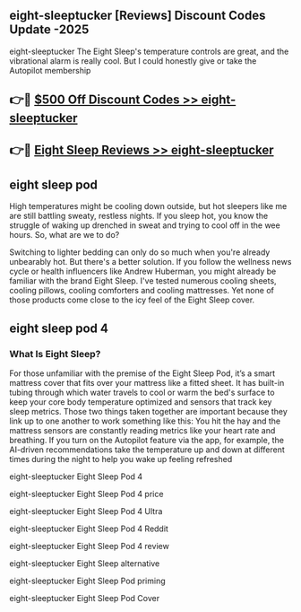 ## eight-sleeptucker [Reviews​] Discount Codes Update -2025

eight-sleeptucker The Eight Sleep's temperature controls are great, and the vibrational alarm is really cool. But I could honestly give or take the Autopilot membership

## 👉🔴 [$500 Off Discount Codes >> eight-sleeptucker](http://download.freeplayer.one?title=eight-sleeptucker&ref=18-ES)

## 👉🔴 [Eight Sleep Reviews >> eight-sleeptucker](http://download.freeplayer.one?title=eight-sleeptucker&ref=18-ES)

## eight sleep pod

High temperatures might be cooling down outside, but hot sleepers like me are still battling sweaty, restless nights. If you sleep hot, you know the struggle of waking up drenched in sweat and trying to cool off in the wee hours. So, what are we to do?

Switching to lighter bedding can only do so much when you're already unbearably hot. But there's a better solution. If you follow the wellness news cycle or health influencers like Andrew Huberman, you might already be familiar with the brand Eight Sleep. I've tested numerous cooling sheets, cooling pillows, cooling comforters and cooling mattresses. Yet none of those products come close to the icy feel of the Eight Sleep cover.

## eight sleep pod 4

### What Is Eight Sleep?

For those unfamiliar with the premise of the Eight Sleep Pod, it’s a smart mattress cover that fits over your mattress like a fitted sheet. It has built-in tubing through which water travels to cool or warm the bed's surface to keep your core body temperature optimized and sensors that track key sleep metrics. Those two things taken together are important because they link up to one another to work something like this: You hit the hay and the mattress sensors are constantly reading metrics like your heart rate and breathing. If you turn on the Autopilot feature via the app, for example, the AI-driven recommendations take the temperature up and down at different times during the night to help you wake up feeling refreshed

eight-sleeptucker Eight Sleep Pod 4

eight-sleeptucker Eight Sleep Pod 4 price

eight-sleeptucker Eight Sleep Pod 4 Ultra

eight-sleeptucker Eight Sleep Pod 4 Reddit

eight-sleeptucker Eight Sleep Pod 4 review

eight-sleeptucker Eight Sleep alternative

eight-sleeptucker Eight Sleep Pod priming

eight-sleeptucker Eight Sleep Pod Cover